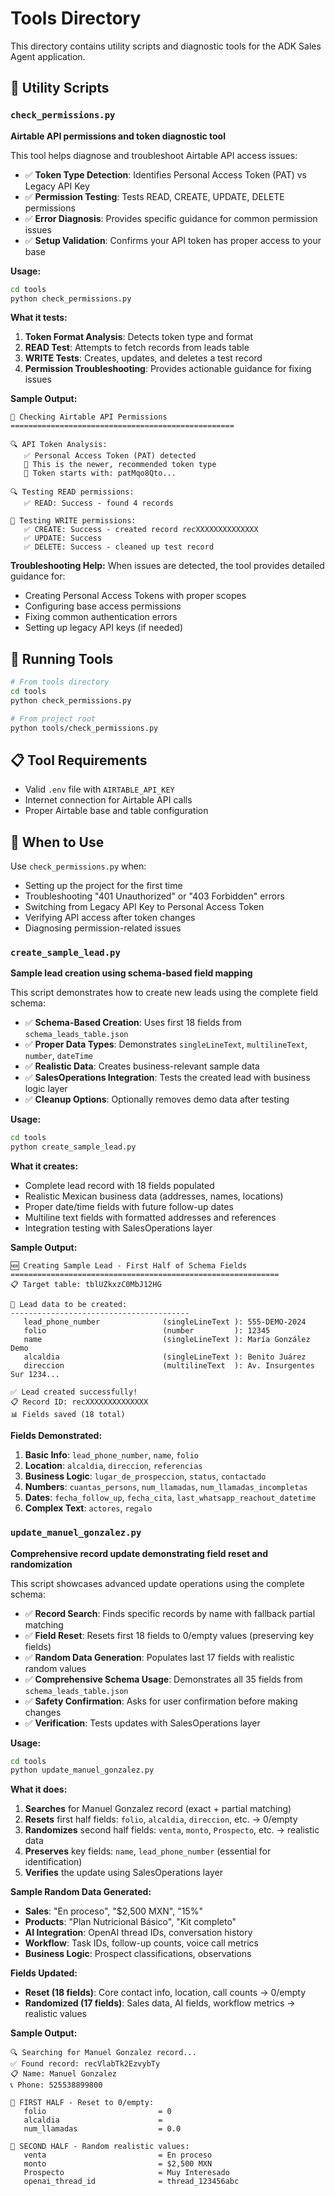 # Tools Directory

This directory contains utility scripts and diagnostic tools for the ADK Sales Agent application.

## 🔧 Utility Scripts

### `check_permissions.py`
**Airtable API permissions and token diagnostic tool**

This tool helps diagnose and troubleshoot Airtable API access issues:

- ✅ **Token Type Detection**: Identifies Personal Access Token (PAT) vs Legacy API Key
- ✅ **Permission Testing**: Tests READ, CREATE, UPDATE, DELETE permissions
- ✅ **Error Diagnosis**: Provides specific guidance for common permission issues
- ✅ **Setup Validation**: Confirms your API token has proper access to your base

**Usage:**
```bash
cd tools
python check_permissions.py
```

**What it tests:**
1. **Token Format Analysis**: Detects token type and format
2. **READ Test**: Attempts to fetch records from leads table
3. **WRITE Tests**: Creates, updates, and deletes a test record
4. **Permission Troubleshooting**: Provides actionable guidance for fixing issues

**Sample Output:**
```
🔐 Checking Airtable API Permissions
==================================================

🔍 API Token Analysis:
   ✅ Personal Access Token (PAT) detected
   📝 This is the newer, recommended token type
   📝 Token starts with: patMqo8Qto...

🔍 Testing READ permissions:
   ✅ READ: Success - found 4 records

🔧 Testing WRITE permissions:
   ✅ CREATE: Success - created record recXXXXXXXXXXXXXX
   ✅ UPDATE: Success  
   ✅ DELETE: Success - cleaned up test record
```

**Troubleshooting Help:**
When issues are detected, the tool provides detailed guidance for:
- Creating Personal Access Tokens with proper scopes
- Configuring base access permissions
- Fixing common authentication errors
- Setting up legacy API keys (if needed)

## 🚀 Running Tools

```bash
# From tools directory
cd tools
python check_permissions.py

# From project root
python tools/check_permissions.py
```

## 📋 Tool Requirements

- Valid `.env` file with `AIRTABLE_API_KEY`
- Internet connection for Airtable API calls
- Proper Airtable base and table configuration

## 🔧 When to Use

Use `check_permissions.py` when:
- Setting up the project for the first time
- Troubleshooting "401 Unauthorized" or "403 Forbidden" errors
- Switching from Legacy API Key to Personal Access Token
- Verifying API access after token changes
- Diagnosing permission-related issues

### `create_sample_lead.py`
**Sample lead creation using schema-based field mapping**

This script demonstrates how to create new leads using the complete field schema:

- ✅ **Schema-Based Creation**: Uses first 18 fields from `schema_leads_table.json`
- ✅ **Proper Data Types**: Demonstrates `singleLineText`, `multilineText`, `number`, `dateTime`
- ✅ **Realistic Data**: Creates business-relevant sample data
- ✅ **SalesOperations Integration**: Tests the created lead with business logic layer
- ✅ **Cleanup Options**: Optionally removes demo data after testing

**Usage:**
```bash
cd tools
python create_sample_lead.py
```

**What it creates:**
- Complete lead record with 18 fields populated
- Realistic Mexican business data (addresses, names, locations)
- Proper date/time fields with future follow-up dates
- Multiline text fields with formatted addresses and references
- Integration testing with SalesOperations layer

**Sample Output:**
```
🆕 Creating Sample Lead - First Half of Schema Fields
============================================================
📋 Target table: tblUZkxzC0MbJ12HG

📝 Lead data to be created:
----------------------------------------
   lead_phone_number              (singleLineText ): 555-DEMO-2024
   folio                          (number         ): 12345
   name                           (singleLineText ): María González Demo
   alcaldia                       (singleLineText ): Benito Juárez
   direccion                      (multilineText  ): Av. Insurgentes Sur 1234...

✅ Lead created successfully!
📋 Record ID: recXXXXXXXXXXXXXX
📊 Fields saved (18 total)
```

**Fields Demonstrated:**
1. **Basic Info**: `lead_phone_number`, `name`, `folio`
2. **Location**: `alcaldia`, `direccion`, `referencias`
3. **Business Logic**: `lugar_de_prospeccion`, `status`, `contactado`
4. **Numbers**: `cuantas_persons`, `num_llamadas`, `num_llamadas_incompletas`
5. **Dates**: `fecha_follow_up`, `fecha_cita`, `last_whatsapp_reachout_datetime`
6. **Complex Text**: `actores`, `regalo`

### `update_manuel_gonzalez.py`
**Comprehensive record update demonstrating field reset and randomization**

This script showcases advanced update operations using the complete schema:

- ✅ **Record Search**: Finds specific records by name with fallback partial matching
- ✅ **Field Reset**: Resets first 18 fields to 0/empty values (preserving key fields)
- ✅ **Random Data Generation**: Populates last 17 fields with realistic random values
- ✅ **Comprehensive Schema Usage**: Demonstrates all 35 fields from `schema_leads_table.json`
- ✅ **Safety Confirmation**: Asks for user confirmation before making changes
- ✅ **Verification**: Tests updates with SalesOperations layer

**Usage:**
```bash
cd tools
python update_manuel_gonzalez.py
```

**What it does:**
1. **Searches** for Manuel Gonzalez record (exact + partial matching)
2. **Resets** first half fields: `folio`, `alcaldia`, `direccion`, etc. → 0/empty
3. **Randomizes** second half fields: `venta`, `monto`, `Prospecto`, etc. → realistic data
4. **Preserves** key fields: `name`, `lead_phone_number` (essential for identification)
5. **Verifies** the update using SalesOperations layer

**Sample Random Data Generated:**
- **Sales**: "En proceso", "$2,500 MXN", "15%"
- **Products**: "Plan Nutricional Básico", "Kit completo"
- **AI Integration**: OpenAI thread IDs, conversation history
- **Workflow**: Task IDs, follow-up counts, voice call metrics
- **Business Logic**: Prospect classifications, observations

**Fields Updated:**
- **Reset (18 fields)**: Core contact info, location, call counts → 0/empty
- **Randomized (17 fields)**: Sales data, AI fields, workflow metrics → realistic values

**Sample Output:**
```
🔍 Searching for Manuel Gonzalez record...
✅ Found record: recVlabTk2EzvybTy
📋 Name: Manuel Gonzalez
📞 Phone: 525538899800

🔄 FIRST HALF - Reset to 0/empty:
   folio                         = 0
   alcaldia                      = 
   num_llamadas                  = 0.0

🎲 SECOND HALF - Random realistic values:
   venta                         = En proceso
   monto                         = $2,500 MXN
   Prospecto                     = Muy Interesado
   openai_thread_id              = thread_123456abc
``` 